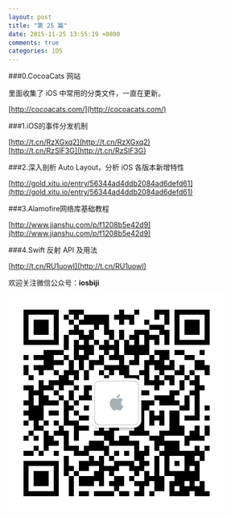 ```yaml
---
layout: post
title: "第 25 篇"
date: 2015-11-25 13:55:19 +0800
comments: true
categories: iOS
---
```

###0.CocoaCats 网站

里面收集了 iOS 中常用的分类文件，一直在更新。

[http://cocoacats.com/](http://cocoacats.com/)  

###1.iOS的事件分发机制

[http://t.cn/RzXGxq2](http://t.cn/RzXGxq2)  
[http://t.cn/RzSlF3G](http://t.cn/RzSlF3G)  

###2.深入剖析 Auto Layout，分析 iOS 各版本新增特性

[http://gold.xitu.io/entry/56344ad4ddb2084ad6defd61](http://gold.xitu.io/entry/56344ad4ddb2084ad6defd61)  

###3.Alamofire网络库基础教程

[http://www.jianshu.com/p/f1208b5e42d9](http://www.jianshu.com/p/f1208b5e42d9)  

###4.Swift 反射 API 及用法

[http://t.cn/RU1uowI](http://t.cn/RU1uowI)  

欢迎关注微信公众号：**iosbiji**

![iOS开发笔记](/images/weixin.jpg)
